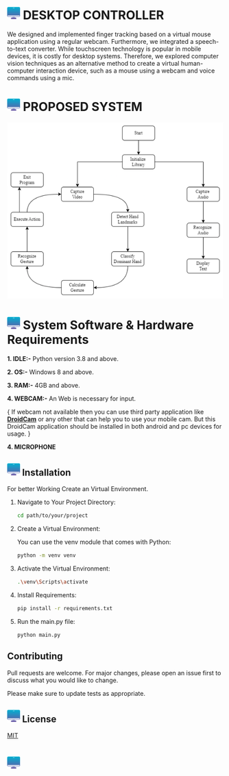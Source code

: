 # <img src="images/favicon.png" alt="Logo" width="30" height="30"> DESKTOP CONTROLLER

We designed and implemented finger tracking based on a virtual mouse application using a regular webcam. Furthermore, we integrated a speech-to-text converter. While touchscreen technology is popular in mobile devices, it is costly for desktop systems. Therefore, we explored computer vision techniques as an alternative method to create a virtual human-computer interaction device, such as a mouse using a webcam and voice commands using a mic.

# <img src="images/favicon.png" alt="Logo" width="30" height="30"> PROPOSED SYSTEM
![Design](images/proposed_system.png)

# <img src="images/favicon.png" alt="Logo" width="30" height="30"> System Software & Hardware Requirements
**1. IDLE:-** Python version 3.8 and above.

**2. OS:-** Windows 8 and above.

**3. RAM:-** 4GB and above.

**4. WEBCAM:-** An Web is necessary for input. 

{ If webcam not available then you can use third party application like **[DroidCam](https://droidcam.en.softonic.com/)** or any other that can help you to use your mobile cam. But this DroidCam application should be installed in both android and pc devices for usage. }

**4. MICROPHONE**

## <img src="images/favicon.png" alt="Logo" width="30" height="30"> Installation

For better Working Create an Virtual Environment.
1. Navigate to Your Project Directory:

   ```bash
   cd path/to/your/project
   ```
2. Create a Virtual Environment:

   You can use the venv module that comes with Python:

   ```bash
   python -m venv venv
   ```
3. Activate the Virtual Environment:
   
   ```bash
   .\venv\Scripts\activate
   ```
4. Install Requirements:

   ```bash
   pip install -r requirements.txt 
   ```

5. Run the main.py file:

   ```bash
   python main.py
   ```

## Contributing

Pull requests are welcome. For major changes, please open an issue first
to discuss what you would like to change.

Please make sure to update tests as appropriate.

## <img src="images/favicon.png" alt="Logo" width="30" height="30"> License

[MIT](LICENSE)

# <img src="images/favicon.png" alt="Logo" width="30" height="30">
